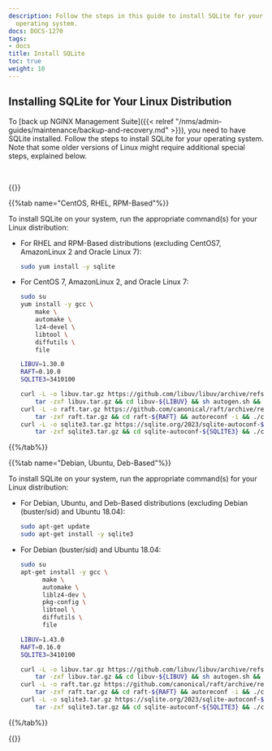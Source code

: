 ```yaml
---
description: Follow the steps in this guide to install SQLite for your specific Linux
  operating system.
docs: DOCS-1270
tags:
- docs
title: Install SQLite
toc: true
weight: 10
---
```


## Installing SQLite for Your Linux Distribution

To [back up NGINX Management Suite]({{< relref "/nms/admin-guides/maintenance/backup-and-recovery.md" >}}), you need to have SQLite installed. Follow the steps to install SQLite for your operating system. Note that some older versions of Linux might require additional special steps, explained below.

<br>

{{<tabs name="sqlite-installation">}}

{{%tab name="CentOS, RHEL, RPM-Based"%}}

To install SQLite on your system, run the appropriate command(s) for your Linux distribution:

- For RHEL and RPM-Based distributions (excluding CentOS7, AmazonLinux 2 and Oracle Linux 7):

    ```bash
    sudo yum install -y sqlite
    ```

- For CentOS 7, AmazonLinux 2, and Oracle Linux 7:

    ```bash
    sudo su
    yum install -y gcc \
        make \
        automake \
        lz4-devel \
        libtool \
        diffutils \
        file

    LIBUV=1.30.0
    RAFT=0.10.0
    SQLITE3=3410100

    curl -L -o libuv.tar.gz https://github.com/libuv/libuv/archive/refs/tags/v${LIBUV}.tar.gz && \
        tar -zxf libuv.tar.gz && cd libuv-${LIBUV} && sh autogen.sh && ./configure --prefix=/usr --enable-shared=no && make && make install && cd .. && rm -rf libuv.tar.gz libuv-${LIBUV}
    curl -L -o raft.tar.gz https://github.com/canonical/raft/archive/refs/tags/v${RAFT}.tar.gz && \
        tar -zxf raft.tar.gz && cd raft-${RAFT} && autoreconf -i && ./configure --disable-lz4 --prefix=/usr --enable-shared=no && make && make install && cd .. && rm -rf raft.tar.gz raft-${RAFT}
    curl -L -o sqlite3.tar.gz https://sqlite.org/2023/sqlite-autoconf-${SQLITE3}.tar.gz && \
        tar -zxf sqlite3.tar.gz && cd sqlite-autoconf-${SQLITE3} && ./configure --prefix=/usr --enable-shared=no && make && make install && cd .. && rm -rf sqlite3.tar.gz sqlite-autoconf-${SQLITE3}
    ```

{{%/tab%}}

{{%tab name="Debian, Ubuntu, Deb-Based"%}}

To install SQLite on your system, run the appropriate command(s) for your Linux distribution:


- For Debian, Ubuntu, and Deb-Based distributions (excluding Debian (buster/sid) and Ubuntu 18.04):

    ```bash
    sudo apt-get update
    sudo apt-get install -y sqlite3
    ```

- For Debian (buster/sid) and Ubuntu 18.04:

    ```bash
    sudo su
    apt-get install -y gcc \
          make \
          automake \
          liblz4-dev \
          pkg-config \
          libtool \
          diffutils \
          file

    LIBUV=1.43.0
    RAFT=0.16.0
    SQLITE3=3410100

    curl -L -o libuv.tar.gz https://github.com/libuv/libuv/archive/refs/tags/v${LIBUV}.tar.gz && \
        tar -zxf libuv.tar.gz && cd libuv-${LIBUV} && sh autogen.sh && ./configure --prefix=/usr --enable-shared=no && make && make install && cd .. && rm -rf libuv.tar.gz libuv-${LIBUV}
    curl -L -o raft.tar.gz https://github.com/canonical/raft/archive/refs/tags/v${RAFT}.tar.gz && \
        tar -zxf raft.tar.gz && cd raft-${RAFT} && autoreconf -i && ./configure --disable-lz4 --prefix=/usr --enable-shared=no && make && make install && cd .. && rm -rf raft.tar.gz raft-${RAFT}
    curl -L -o sqlite3.tar.gz https://sqlite.org/2023/sqlite-autoconf-${SQLITE3}.tar.gz && \
        tar -zxf sqlite3.tar.gz && cd sqlite-autoconf-${SQLITE3} && ./configure --prefix=/usr --enable-shared=no && make && make install && cd .. && rm -rf sqlite3.tar.gz sqlite-autoconf-${SQLITE3}
    ```


{{%/tab%}}

{{</tabs>}}




